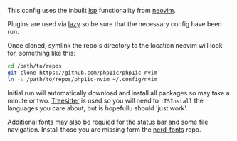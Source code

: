 This config uses the inbuilt [lsp](https://microsoft.github.io/language-server-protocol/) functionality from [neovim](https://github.com/neovim/neovim). 

Plugins are used via [lazy](https://github.com/folke/lazy.nvim) so be sure that the necessary config have been run.

Once cloned, symlink the repo's directory to the location neovim will look for, something like this:
```bash
cd /path/to/repos
git clone https://github.com/php1ic/php1ic-nvim
ln -s /path/to/repos/php1ic-nvim ~/.config/nvim
```

Initial run will automatically download and install all packages so may take a minute or two.
[Treesitter](https://tree-sitter.github.io/tree-sitter/) is used so you will need to `:TSInstall` the languages you care about, but is hopefullu should 'just work'.

Additional fonts may also be requied for the status bar and some file navigation.
Install those you are missing form the [nerd-fonts](https://github.com/ryanoasis/nerd-fonts) repo.
